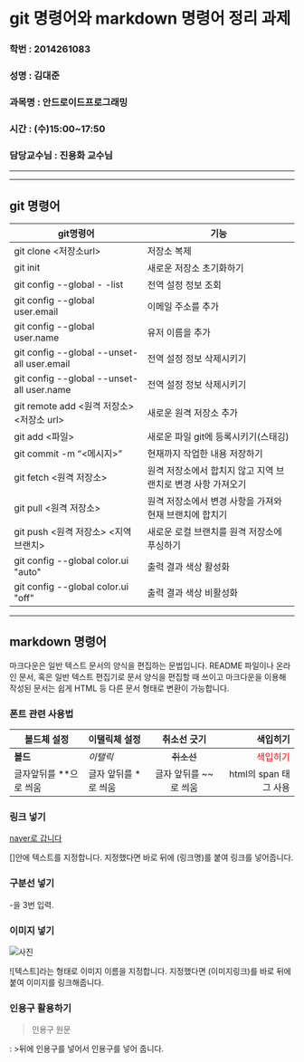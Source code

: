 # git 명령어와 markdown 명령어 정리 과제
### 학번 : 2014261083
### 성명 : 김대준
### 과목명 : 안드로이드프로그래밍
### 시간 : (수)15:00~17:50
### 담당교수님 : 진용화 교수님



---
---


## git 명령어 ##

git명령어|기능
---|---
git clone <저장소url>|저장소 복제
git init|새로운 저장소 초기화하기
git config --global - -list|전역 설정 정보 조회
git config --global user.email|이메일 주소를 추가
git config --global user.name |유저 이름을 추가
git config --global --unset-all user.email|전역 설정 정보 삭제시키기
git config --global --unset-all user.name |전역 설정 정보 삭제시키기
git remote add <원격 저장소> <저장소 url>|새로운 원격 저장소 추가
git add <파일>|새로운 파일 git에 등록시키기(스태깅)
git commit -m “<메시지>”|현재까지 작업한 내용 저장하기
git fetch <원격 저장소>|원격 저장소에서 합치지 않고 지역 브랜치로 변경 사항 가져오기
git pull <원격 저장소>|원격 저장소에서 변경 사항을 가져와 현재 브랜치에 합치기
git push <원격 저장소> <지역 브랜치>|새로운 로컬 브랜치를 원격 저장소에 푸싱하기
git config --global color.ui "auto"|출력 결과 색상 활성화
git config --global color.ui "off"|출력 결과 색상 비활성화


---


## markdown 명령어 ##

마크다운은 일반 텍스트 문서의 양식을 편집하는 문법입니다. README 파일이나 온라인 문서, 혹은 일반 텍스트 편집기로 문서 양식을 편집할 때 쓰이고 마크다운을 이용해 작성된 문서는 쉽게 HTML 등 다른 문서 형태로 변환이 가능합니다.

### 폰트 관련 사용법

볼드체 설정|이탤릭체 설정|취소선 긋기|색입히기
---|:---|:---:|---:
**볼드**|*이탤릭*|~~취소선~~|<span style="color:red">색입히기</span>
글자앞뒤를 **으로 씌움|글자 앞뒤를 *로 씌움|글자 앞뒤를 ~~로 씌움|html의 span 태그 사용

### 링크 넣기

[naver로 갑니다](naver.com)

[]안에 텍스트를 지정합니다. 지정했다면 바로 뒤에 (링크명)를 붙여 링크를 넣어줍니다.

### 구분선 넣기
-을 3번 입력.

### 이미지 넣기

![사진](C:\Users\user\Desktop\crescent.jpg)

![텍스트]라는 형태로 이미지 이름을 지정합니다. 지정했다면 (이미지링크)를 바로 뒤에 붙여 이미지를 링크해줍니다.

### 인용구 활용하기

> 인용구 원문

: >뒤에 인용구를 넣어서 인용구를 넣어 줍니다. 


